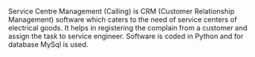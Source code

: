 Service Centre Management (Calling) is CRM (Customer Relationship Management) software which caters to the need of service centers of electrical goods. It helps in registering the complain from a customer and assign the task to service engineer.
Software is coded in Python and for database MySql is used.

